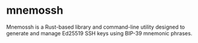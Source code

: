# mnemossh
Mnemossh is a Rust-based library and command-line utility designed to generate and manage Ed25519 SSH keys using BIP-39 mnemonic phrases.
